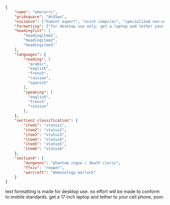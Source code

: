 ```json
{
    "name": "omororri",
    "gridsquare": "dn35wu",
    "nuisance": ["humint expert", "osint compiler", "specialized non-us"],
    "formatting": ["for desktop use only: get a laptop and tether your cell phone: poor"],
    "headinglist": [
        "headingitem1",
        "headingitem2",
        "headingitem3"
    ],
    "languages": {
        "reading": [
          "arabic",
          "english",
          "french",
          "russian",
          "spanish"
        ],
        "speaking": [
          "english",
          "french",
          "russian"
        ],
    },
    "section2 classification": {
        "item1": "status1",
        "item2": "status2",
        "item3": "status3",
        "item4": "status4",
        "item5": "status5",
        "item6": "status6"
    },
    "section4": {
        "dungeons": "phantom rogue / death cleric",
        "ffxiv": "reaper",
        "warcraft": "demonology warlock"
    }
}

```

text formatting is made for desktop use. no effort will be made to conform to mobile standards. get a 17 inch laptop and tether to your cell phone, poor.
